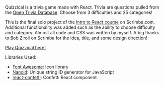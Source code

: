 Quizzical is a trivia game made with React. Trivia are questions pulled from the [Open Trivia Database](https://opentdb.com/). Choose from 3 difficulties and 25 categories!

This is the final solo project of the [Intro to React course](https://scrimba.com/learn/learnreact) on Scrimba.com. Additional functionality was added such as the ability to choose difficulty and category. Almost all code and CSS was written by myself. A big thanks to Bob Ziroll on Scrimba for the idea, title, and some design direction!

[Play Quizzical here!](https://armerickson.github.io/quizzical-app/)

Libraries Used: 
- [Font Awesome](https://fontawesome.com/icons): Icon library
- [Nanoid](https://www.npmjs.com/package/nanoid): Unique string ID generator for JavaScript
- [react-confetti](https://www.npmjs.com/package/react-confetti): Confetti React component

